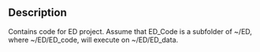 ## Description

Contains code for ED project. Assume that ED_Code is a subfolder of ~/ED, where ~/ED/ED_code, will execute on ~/ED/ED_data.
